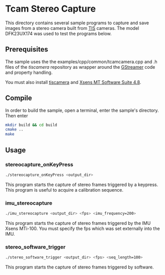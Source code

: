 # Tcam Stereo Capture
This directory contains several sample programs to capture and save images from a stereo camera built from [TIS](https://www.theimagingsource.com/) cameras. The model DFK23UX174 was used to test the programs below.

## Prerequisites
The sample uses the the examples/cpp/common/tcamcamera.cpp and .h files of the *tiscamera* repository as wrapper around the [GStreamer](https://gstreamer.freedesktop.org/) code and property handling. 

You must also install [tiscamera](https://github.com/EduFdez/tiscamera) and [Xsens MT Software Suite 4.8](https://www.xsens.com/mt-software-suite/). 

## Compile
In order to build the sample, open a terminal, enter the sample's directory. Then enter
``` bash
mkdir build && cd build 
cmake ..
make
```

## Usage

### stereocapture_onKeyPress
``` bash
./stereocapture_onKeyPress <output_dir> 
```
This program starts the capture of stereo frames triggered by a keypress. This program is useful to acquire a calibration sequence. 

### imu_stereocapture
``` bash
./imu_stereocapture <output_dir> <fps> <imu_frequency=200>
```
This program starts the capture of stereo frames triggered by the IMU Xsens MTi-100. You must specify the fps which was set externally into the IMU.

### stereo_software_trigger
``` bash
./stereo_software_trigger <output_dir> <fps> <seq_length=100>
```
This program starts the capture of stereo frames triggered by software. 